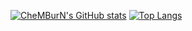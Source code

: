 [![CheMBurN's GitHub stats](https://github-readme-stats-ten-iota-83.vercel.app/api?username=CheMBurN695)](https://github.com/CheMBurN695/github-readme-stats)
[![Top Langs](https://github-readme-stats-ten-iota-83.vercel.app/api/top-langs/?username=CheMBurN695)](https://github.com/CheMBurN695/github-readme-stats)

<!--
**CheMBurN695/CheMBurN695** is a ✨ _special_ ✨ repository because its `README.md` (this file) appears on your GitHub profile.

Here are some ideas to get you started:

- 🔭 I’m currently working on ...
- 🌱 I’m currently learning ...
- 👯 I’m looking to collaborate on ...
- 🤔 I’m looking for help with ...
- 💬 Ask me about ...
- 📫 How to reach me: ...
- 😄 Pronouns: ...
- ⚡ Fun fact: ...
-->
